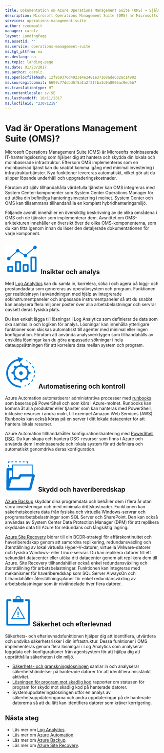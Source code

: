 ```yaml
---
title: Dokumentation om Azure Operations Management Suite (OMS) – Självstudier | Microsoft Docs
description: Microsoft Operations Management Suite (OMS) är Microsofts molnbaserade IT-hanteringslösning som hjälper dig att hantera och skydda din lokala och molnbaserade infrastruktur. I den här artikeln identifierar vi de olika tjänster som ingår i OMS. Artikeln innehåller också länkar till mer detaljerat innehåll om tjänsterna.
services: operations-management-suite
author: czeumault
manager: carolz
layout: LandingPage
ms.assetid: ''
ms.service: operations-management-suite
ms.tgt_pltfrm: na
ms.devlang: na
ms.topic: landing-page
ms.date: 01/23/2017
ms.author: carolz
ms.openlocfilehash: 12f959376d4923e4e2481e37108ade632ac14902
ms.sourcegitcommit: 6699c77dcbd5f8a1a2f21fba3d0a0005ac9ed6b7
ms.translationtype: HT
ms.contentlocale: sv-SE
ms.lasthandoff: 10/11/2017
ms.locfileid: "23071219"
---
```

# <a name="what-is-operations-management-suite-oms"></a>Vad är Operations Management Suite (OMS)?
Microsoft Operations Management Suite (OMS) är Microsofts molnbaserade IT-hanteringslösning som hjälper dig att hantera och skydda din lokala och molnbaserade infrastruktur.  Eftersom OMS implementeras som en molnbaserad tjänst kan du snabbt komma igång med minimal investering i infrastrukturtjänster.  Nya funktioner levereras automatiskt, vilket gör att du slipper löpande underhåll och uppgraderingskostnader.

Förutom att själv tillhandahålla värdefulla tjänster kan OMS integreras med System Center-komponenter som System Center Operations Manager för att utöka din befintliga hanteringsinvestering i molnet.  System Center och OMS kan tillsammans tillhandahålla en komplett hybridhanteringsmiljö.

Följande avsnitt innehåller en översiktlig beskrivning av de olika områdena i OMS och de tjänster som implementerar dem.  Avsnittet om OMS-arkitekturen innehåller en översikt över de olika OMS-komponenterna, som du kan titta igenom innan du läser den detaljerade dokumentationen för varje komponent.

## <a name="insight-and-analyticsmediaoperations-management-suite-overviewicon-insight-analyticspng-insight-and-analytics"></a>![Insikter och analys](media/operations-management-suite-overview/icon-insight-analytics.png) Insikter och analys
Med [Log Analytics](http://azure.microsoft.com/documentation/services/log-analytics) kan du samla in, korrelera, söka i och agera på logg- och prestandadata som genereras av operativsystem och program. Funktionen ger realtidsinsyn i användningen med hjälp av integrerade sökinstrumentpaneler och anpassade instrumentpaneler så att du snabbt kan analysera flera miljoner poster över alla arbetsbelastningar och servrar oavsett deras fysiska plats.

Du kan enkelt lägga till lösningar i Log Analytics som definierar de data som ska samlas in och logiken för analys.  Lösningar kan innehålla ytterligare funktioner som skickas automatiskt till agenter med minimal eller ingen konfiguration.  Förutom att använda analysverktygen som tillhandahålls av enskilda lösningar kan du göra anpassade sökningar i hela datauppsättningen för att korrelera data mellan system och program.  

## <a name="automation--controlmediaoperations-management-suite-overviewicon-automation-controlpng-automation--control"></a>![Automatisering och kontroll](media/operations-management-suite-overview/icon-automation-control.png) Automatisering och kontroll
Azure Automation automatiserar administrativa processer med [runbooks](../automation/automation-runbook-types.md) som baseras på PowerShell och som körs i Azure-molnet.  Runbooks kan komma åt alla produkter eller tjänster som kan hanteras med PowerShell, inklusive resurser i andra moln, till exempel Amazon Web Services (AWS).  Runbooks kan också köras på en server i ditt lokala datacenter för att hantera lokala resurser.

Azure Automation tillhandahåller konfigurationshantering med [PowerShell DSC](../automation/automation-dsc-overview.md).  Du kan skapa och hantera DSC-resurser som finns i Azure och använda dem i molnbaserade och lokala system för att definiera och automatiskt genomdriva deras konfiguration.

## <a name="protection-and-recoverymediaoperations-management-suite-overviewicon-protection-recoverypng-protection-and-disaster-recovery"></a>![Skydd och återställning](media/operations-management-suite-overview/icon-protection-recovery.png) Skydd och haveriberedskap
[Azure Backup](http://azure.microsoft.com/documentation/services/backup) skyddar dina programdata och behåller dem i flera år utan stora investeringar och med minimala driftskostnader.  Funktionen kan säkerhetskopiera data från fysiska och virtuella Windows-servrar och programarbetsbelastningar som SQL Server och SharePoint.  Den kan också användas av System Center Data Protection Manager (DPM) för att replikera skyddade data till Azure för redundans och långsiktig lagring.

[Azure Site Recovery](http://azure.microsoft.com/documentation/services/site-recovery) bidrar till din BCDR-strategi för affärskontinuitet och haveriberedskap genom att samordna replikering, redundansväxling och återställning av lokal virtuella Hyper-V-datorer, virtuella VMware-datorer och fysiska Windows- eller Linux-servrar. Du kan replikera datorer till ett sekundärt datacenter eller utöka ditt datacenter genom att replikera dem till Azure. Site Recovery tillhandahåller också enkel redundansväxling och återställning för arbetsbelastningar. Funktionen kan integreras med mekanismer för haveriberedskap som SQL Server AlwaysOn och tillhandahåller återställningsplaner för enkel redundansväxling av arbetsbelastningar som är nivåindelade över flera datorer.

## <a name="oms-security-and-compliancemediaoperations-management-suite-overviewicon-security-compliancepng-security-and-compliance"></a>![Säkerhet och efterlevnad i OMS](media/operations-management-suite-overview/icon-security-compliance.png) Säkerhet och efterlevnad
Säkerhets- och efterlevnadsfunktionen hjälper dig att identifiera, utvärdera och undvika säkerhetsrisker i din infrastruktur.  Dessa funktioner i OMS implementeras genom flera lösningar i Log Analytics som analyserar loggdata och konfigurationer från agentsystem för att hjälpa dig att upprätthålla säkerheten i din miljö.

* [Säkerhets- och granskningslösningen](oms-security-getting-started.md) samlar in och analyserar säkerhetshändelser på hanterade datorer för att identifiera misstänkt aktivitet.
* [Lösningen för program mot skadlig kod](../log-analytics/log-analytics-malware.md) rapporter om statusen för program för skydd mot skadlig kod på hanterade datorer.  
* Systemuppdateringslösningen utför en analys av säkerhetsuppdateringarna och andra uppdateringar på de hanterade datorerna så att du lätt kan identifiera datorer som kräver korrigering.

## <a name="next-steps"></a>Nästa steg
* Läs mer om [Log Analytics](http://azure.microsoft.com/documentation/services/log-analytics).
* Läs mer om [Azure Automation](../automation/automation-intro.md).
* Läs mer om [Azure Backup](http://azure.microsoft.com/documentation/services/backup).
* Läs mer om [Azure Site Recovery](http://azure.microsoft.com/documentation/services/site-recovery).

